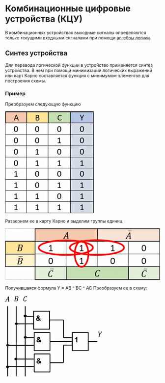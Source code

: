 Комбинационные цифровые устройства (КЦУ)
========================

В комбинационных устройствах выходные сигналы определяются только текущими входными сигналами при помощи [алгебры логики](..%2F%D0%9C%D0%B0%D1%82%D0%B5%D0%BC%D0%B0%D1%82%D0%B8%D1%87%D0%B5%D1%81%D0%BA%D0%B0%D1%8F%20%D0%BB%D0%BE%D0%B3%D0%B8%D0%BA%D0%B0%2F%D0%9E%D1%81%D0%BD%D0%BE%D0%B2%D1%8B%20%D0%BC%D0%B0%D1%82%D0%B5%D0%BC%D0%B0%D1%82%D0%B8%D1%87%D0%B5%D1%81%D0%BA%D0%BE%D0%B9%20%D0%BB%D0%BE%D0%B3%D0%B8%D0%BA%D0%B5.md). 

## Синтез устройства
Для перевода логической функции в устройство применяется синтез устройства. В нем при помощи минимизации логических выражений или карт Карно составляется функция с минимумом элементов для построения схемы.

### Пример
Преобразуем следующую функцию

![CDD task](../../media/qownnotes-media-wOkTdo.png)

Развернем ее в карту Карно и выделим группы единиц

![CDD carno](../../media/qownnotes-media-qEKjGk.png)

Получившаяся формула Y = AB ^ BC ^ AC
Преобразуем ее в схему:

![CDD schema](../../media/qownnotes-media-JeMOER.png)
